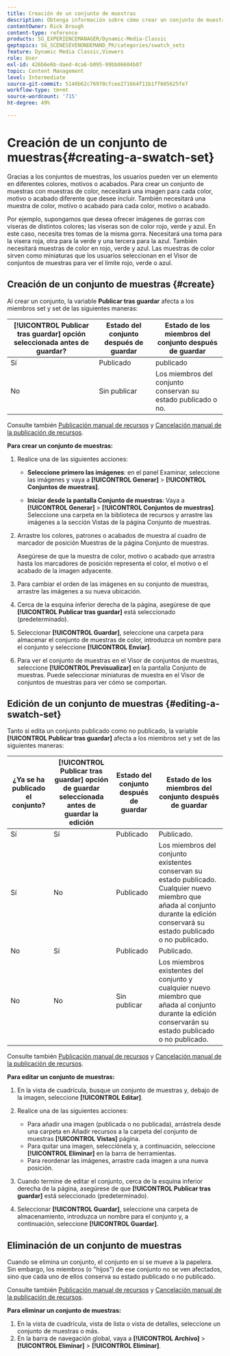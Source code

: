 ```yaml
---
title: Creación de un conjunto de muestras
description: Obtenga información sobre cómo crear un conjunto de muestras en Adobe Dynamic Media Classic.
contentOwner: Rick Brough
content-type: reference
products: SG_EXPERIENCEMANAGER/Dynamic-Media-Classic
geptopics: SG_SCENESEVENONDEMAND_PK/categories/swatch_sets
feature: Dynamic Media Classic,Viewers
role: User
exl-id: 426b6e6b-daed-4ca6-b095-99bb06604b07
topic: Content Management
level: Intermediate
source-git-commit: 5140b62c76970cfcee271664f11b1ff605625fe7
workflow-type: tm+mt
source-wordcount: '715'
ht-degree: 49%

---
```


# Creación de un conjunto de muestras{#creating-a-swatch-set}

Gracias a los conjuntos de muestras, los usuarios pueden ver un elemento en diferentes colores, motivos o acabados. Para crear un conjunto de muestras con muestras de color, necesitará una imagen para cada color, motivo o acabado diferente que desee incluir. También necesitará una muestra de color, motivo o acabado para cada color, motivo o acabado. 

Por ejemplo, supongamos que desea ofrecer imágenes de gorras con viseras de distintos colores; las viseras son de color rojo, verde y azul. En este caso, necesita tres tomas de la misma gorra. Necesitará una toma para la visera roja, otra para la verde y una tercera para la azul. También necesitará muestras de color en rojo, verde y azul. Las muestras de color sirven como miniaturas que los usuarios seleccionan en el Visor de conjuntos de muestras para ver el límite rojo, verde o azul.

## Creación de un conjunto de muestras {#create}

Al crear un conjunto, la variable **Publicar tras guardar** afecta a los miembros set y set de las siguientes maneras:

| **[!UICONTROL Publicar tras guardar]** opción seleccionada antes de guardar? | Estado del conjunto después de guardar | Estado de los miembros del conjunto después de guardar |
| --- | --- | --- |
| Sí | Publicado | publicado |
| No | Sin publicar | Los miembros del conjunto conservan su estado publicado o no. |

Consulte también [Publicación manual de recursos](publishing-files.md#manually_publishing_assets) y [Cancelación manual de la publicación de recursos](publishing-files.md#manually_unpublishing_assets).

**Para crear un conjunto de muestras:**

1. Realice una de las siguientes acciones:

   * **Seleccione primero las imágenes**: en el panel Examinar, seleccione las imágenes y vaya a **[!UICONTROL Generar]** > **[!UICONTROL Conjuntos de muestras]**.

   * **Iniciar desde la pantalla Conjunto de muestras**: Vaya a **[!UICONTROL Generar]** > **[!UICONTROL Conjuntos de muestras]**. Seleccione una carpeta en la biblioteca de recursos y arrastre las imágenes a la sección Vistas de la página Conjunto de muestras.

1. Arrastre los colores, patrones o acabados de muestra al cuadro de marcador de posición Muestras de la página Conjunto de muestras.

   Asegúrese de que la muestra de color, motivo o acabado que arrastra hasta los marcadores de posición representa el color, el motivo o el acabado de la imagen adyacente.

1. Para cambiar el orden de las imágenes en su conjunto de muestras, arrastre las imágenes a su nueva ubicación.
1. Cerca de la esquina inferior derecha de la página, asegúrese de que **[!UICONTROL Publicar tras guardar]** está seleccionado (predeterminado).
1. Seleccionar **[!UICONTROL Guardar]**, seleccione una carpeta para almacenar el conjunto de muestras de color, introduzca un nombre para el conjunto y seleccione **[!UICONTROL Enviar]**.
1. Para ver el conjunto de muestras en el Visor de conjuntos de muestras, seleccione **[!UICONTROL Previsualizar]** en la pantalla Conjunto de muestras. Puede seleccionar miniaturas de muestra en el Visor de conjuntos de muestras para ver cómo se comportan.

## Edición de un conjunto de muestras {#editing-a-swatch-set}

Tanto si edita un conjunto publicado como no publicado, la variable **[!UICONTROL Publicar tras guardar]** afecta a los miembros set y set de las siguientes maneras:

| ¿Ya se ha publicado el conjunto? | **[!UICONTROL Publicar tras guardar]** opción de guardar seleccionada antes de guardar la edición | Estado del conjunto después de guardar | Estado de los miembros del conjunto después de guardar |
|--- | --- | --- | --- |
| Sí | Sí | Publicado | Publicado. |
| Sí | No | Publicado | Los miembros del conjunto existentes conservan su estado publicado. Cualquier nuevo miembro que añada al conjunto durante la edición conservará su estado publicado o no publicado. |
| No | Sí | Publicado | Publicado. |
| No | No | Sin publicar | Los miembros existentes del conjunto y cualquier nuevo miembro que añada al conjunto durante la edición conservarán su estado publicado o no publicado. |

Consulte también [Publicación manual de recursos](publishing-files.md#manually_publishing_assets) y [Cancelación manual de la publicación de recursos](publishing-files.md#manually_unpublishing_assets).

**Para editar un conjunto de muestras:**

1. En la vista de cuadrícula, busque un conjunto de muestras y, debajo de la imagen, seleccione **[!UICONTROL Editar]**.
1. Realice una de las siguientes acciones:

   * Para añadir una imagen (publicada o no publicada), arrástrela desde una carpeta en Añadir recursos a la carpeta del conjunto de muestras **[!UICONTROL Vistas]** página.
   * Para quitar una imagen, selecciónela y, a continuación, seleccione **[!UICONTROL Eliminar]** en la barra de herramientas.
   * Para reordenar las imágenes, arrastre cada imagen a una nueva posición.

1. Cuando termine de editar el conjunto, cerca de la esquina inferior derecha de la página, asegúrese de que **[!UICONTROL Publicar tras guardar]** está seleccionado (predeterminado).
1. Seleccionar **[!UICONTROL Guardar]**, seleccione una carpeta de almacenamiento, introduzca un nombre para el conjunto y, a continuación, seleccione **[!UICONTROL Guardar]**.

## Eliminación de un conjunto de muestras

Cuando se elimina un conjunto, el conjunto en sí se mueve a la papelera. Sin embargo, los miembros (o &quot;hijos&quot;) de ese conjunto no se ven afectados, sino que cada uno de ellos conserva su estado publicado o no publicado.

Consulte también [Publicación manual de recursos](publishing-files.md#manually_publishing_assets) y [Cancelación manual de la publicación de recursos](publishing-files.md#manually_unpublishing_assets).

**Para eliminar un conjunto de muestras:**

1. En la vista de cuadrícula, vista de lista o vista de detalles, seleccione un conjunto de muestras o más.
1. En la barra de navegación global, vaya a **[!UICONTROL Archivo]** > **[!UICONTROL Eliminar]** > **[!UICONTROL Eliminar]**.
